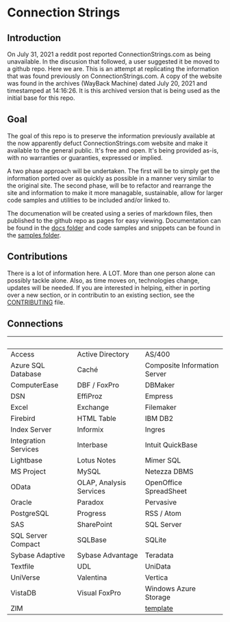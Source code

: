 # Connection Strings

## Introduction
On July 31, 2021 a reddit post reported ConnectionStrings.com as being unavailable. In the discusion that followed, a user suggested it be moved to a github repo. Here we are. This is an attempt at replicating the information that was found previously on ConnectionStrings.com. A copy of the website was found in the archives (WayBack Machine) dated July 20, 2021 and timestamped at 14:16:26. It is this archived version that is being used as the initial base for this repo.

## Goal
The goal of this repo is to preserve the information previously available at the now apparently defuct ConnectionStrings.com website and make it available to the general public. It's free and open. It's being provided as-is, with no warranties or guaranties, expressed or implied. 

A two phase approach will be undertaken. The first will be to simply get the information ported over as quickly as possible in a manner very similar  to the original site. The second phase, will be to refactor and rearrange the site and information to make it more managable, sustainable, allow for larger code samples and utilities to be included and/or linked to.

The documenation will be created using a series of markdown files, then published to the github repo as pages for easy viewing. Documentation can be found in the [docs folder](/docs) and code samples and snippets can be found in the [samples folder](/samples).

## Contributions
There is a lot of information here. A LOT. More than one person alone can possibly tackle alone. Also, as time moves on, technologies change, updates will be needed. If you are interested in helping, either in porting over a new section, or in contributin to an existing section, see the [CONTRIBUTING](CONTRIBUTING.md) file.

## Connections
&nbsp;|&nbsp;|&nbsp;
--- | --- | ---
 Access | Active Directory | AS/400
 Azure SQL Database | Caché | Composite Information Server
 ComputerEase | DBF / FoxPro | DBMaker
 DSN | EffiProz | Empress
 Excel | Exchange | Filemaker
 Firebird | HTML Table | IBM DB2
 Index Server | Informix | Ingres
 Integration Services | Interbase | Intuit QuickBase
 Lightbase | Lotus Notes | Mimer SQL
 MS Project | MySQL | Netezza DBMS
 OData | OLAP, Analysis Services | OpenOffice SpreadSheet
 Oracle | Paradox | Pervasive
 PostgreSQL | Progress | RSS / Atom
 SAS | SharePoint | SQL Server
 SQL Server Compact | SQLBase | SQLite
 Sybase Adaptive | Sybase Advantage | Teradata
 Textfile | UDL | UniData
 UniVerse | Valentina | Vertica
 VistaDB | Visual FoxPro | Windows Azure Storage
 ZIM||[template](/docs/TEMPLATE.md)
